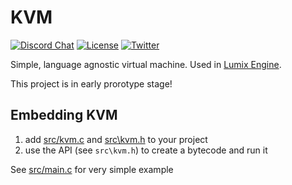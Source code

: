 # KVM
[![Discord Chat](https://img.shields.io/discord/480318777943392266.svg)](https://discord.gg/RgFybs6) 
[![License](http://img.shields.io/:license-mit-blue.svg)](http://doge.mit-license.org)
[![Twitter](https://img.shields.io/twitter/url/http/shields.io.svg?style=social)](https://twitter.com/mikulasflorek)


Simple, language agnostic virtual machine. Used in [Lumix Engine](https://github.com/nem0/lumixengine_visualscript).

This project is in early prorotype stage!

## Embedding KVM

1. add [src/kvm.c](https://github.com/nem0/kvm/blob/master/src/kvm.c) and [src\kvm.h](https://github.com/nem0/kvm/blob/master/src/kvm.h) to your project
2. use the API (see `src\kvm.h`) to create a bytecode and run it

See [src/main.c](https://github.com/nem0/kvm/blob/master/src/main.c) for very simple example
